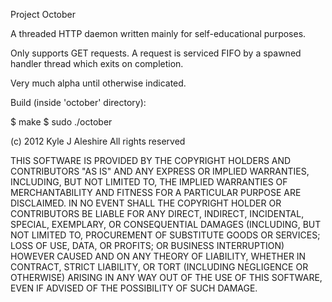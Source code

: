 Project October

A threaded HTTP daemon written mainly for self-educational purposes.

Only supports GET requests. A request is serviced FIFO by a spawned handler thread which exits on completion.

Very much alpha until otherwise indicated.

Build (inside 'october' directory):

$ make
$ sudo ./october

(c) 2012 Kyle J Aleshire
All rights reserved

THIS SOFTWARE IS PROVIDED BY THE COPYRIGHT HOLDERS AND CONTRIBUTORS "AS IS" AND
ANY EXPRESS OR IMPLIED WARRANTIES, INCLUDING, BUT NOT LIMITED TO, THE IMPLIED
WARRANTIES OF MERCHANTABILITY AND FITNESS FOR A PARTICULAR PURPOSE ARE
DISCLAIMED. IN NO EVENT SHALL THE COPYRIGHT HOLDER OR CONTRIBUTORS BE LIABLE
FOR ANY DIRECT, INDIRECT, INCIDENTAL, SPECIAL, EXEMPLARY, OR CONSEQUENTIAL
DAMAGES (INCLUDING, BUT NOT LIMITED TO, PROCUREMENT OF SUBSTITUTE GOODS OR
SERVICES; LOSS OF USE, DATA, OR PROFITS; OR BUSINESS INTERRUPTION) HOWEVER
CAUSED AND ON ANY THEORY OF LIABILITY, WHETHER IN CONTRACT, STRICT LIABILITY,
OR TORT (INCLUDING NEGLIGENCE OR OTHERWISE) ARISING IN ANY WAY OUT OF THE USE
OF THIS SOFTWARE, EVEN IF ADVISED OF THE POSSIBILITY OF SUCH DAMAGE.